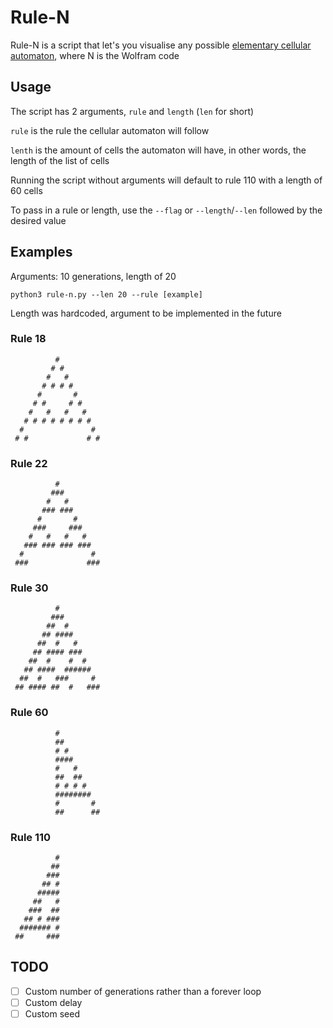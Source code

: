 # Rule-N

Rule-N is a script that let's you visualise any possible [elementary cellular automaton](https://en.wikipedia.org/wiki/Elementary_cellular_automaton), where N is the Wolfram code

## Usage

The script has 2 arguments, `rule` and `length` (`len` for short)

`rule` is the rule the cellular automaton will follow

`lenth` is the amount of cells the automaton will have, in other words, the length of the list of cells

Running the script without arguments will default to rule 110 with a length of 60 cells

To pass in a rule or length, use the `--flag` or `--length`/`--len` followed by the desired value

## Examples

Arguments: 10 generations, length of 20

`python3 rule-n.py --len 20 --rule [example]` 

Length was hardcoded, argument to be implemented in the future

### Rule 18

```
          #         
         # #        
        #   #       
       # # # #      
      #       #     
     # #     # #    
    #   #   #   #   
   # # # # # # # #  
  #               # 
 # #             # #
```

### Rule 22

```
          #         
         ###        
        #   #       
       ### ###      
      #       #     
     ###     ###    
    #   #   #   #   
   ### ### ### ###  
  #               # 
 ###             ###
```

### Rule 30

```
          #         
         ###        
        ##  #       
       ## ####      
      ##  #   #     
     ## #### ###    
    ##  #    #  #   
   ## ####  ######  
  ##  #   ###     # 
 ## #### ##  #   ###
```

### Rule 60

```
          #         
          ##        
          # #       
          ####      
          #   #     
          ##  ##    
          # # # #   
          ########  
          #       # 
          ##      ##
```

### Rule 110

```
          #         
         ##         
        ###         
       ## #         
      #####         
     ##   #         
    ###  ##         
   ## # ###         
  ####### #         
 ##     ###         
```

## TODO

- [ ] Custom number of generations rather than a forever loop
- [ ] Custom delay
- [ ] Custom seed
